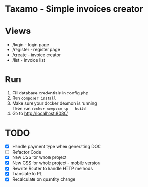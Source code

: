 # Taxamo - Simple invoices creator

# Views
- /login - login page
- /register - register page
- /create - invoice creator
- /list - invoice list

# Run
1. Fill database credentials in config.php
2. Run `composer install`
3. Make sure your docker deamon is running  
Then run `docker compose up --build`
4. Go to <http://localhost:8080/>

# TODO

- [x] Handle payment type when generating DOC
- [ ] Refactor Code
- [x] New CSS for whole project
- [x] New CSS for whole project - mobile version
- [x] Rewrite Router to handle HTTP methods
- [x] Translate to PL
- [x] Recalculate on quantity change
